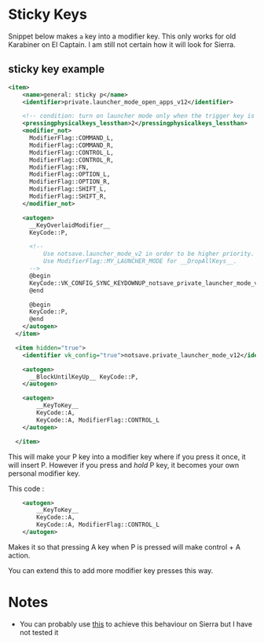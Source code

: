 # Sticky Keys

Snippet below makes `a` key into a modifier key. This only works for old Karabiner on El Captain. I am still not certain how it will look for Sierra.

## sticky key example

```XML
<item>
    <name>general: sticky p</name>
    <identifier>private.launcher_mode_open_apps_v12</identifier>

    <!-- condition: turn on launcher mode only when the trigger key is pressed without other keys. -->
    <pressingphysicalkeys_lessthan>2</pressingphysicalkeys_lessthan>
    <modifier_not>
      ModifierFlag::COMMAND_L,
      ModifierFlag::COMMAND_R,
      ModifierFlag::CONTROL_L,
      ModifierFlag::CONTROL_R,
      ModifierFlag::FN,
      ModifierFlag::OPTION_L,
      ModifierFlag::OPTION_R,
      ModifierFlag::SHIFT_L,
      ModifierFlag::SHIFT_R,
    </modifier_not>

    <autogen>
      __KeyOverlaidModifier__
      KeyCode::P,

      <!--
          Use notsave.launcher_mode_v2 in order to be higher priority.
          Use ModifierFlag::MY_LAUNCHER_MODE for __DropAllKeys__.
      -->
      @begin
      KeyCode::VK_CONFIG_SYNC_KEYDOWNUP_notsave_private_launcher_mode_v12, ModifierFlag::MY_LAUNCHER_MODE,
      @end

      @begin
      KeyCode::P,
      @end
    </autogen>
  </item>

  <item hidden="true">
    <identifier vk_config="true">notsave.private_launcher_mode_v12</identifier>

    <autogen>
      __BlockUntilKeyUp__ KeyCode::P,
    </autogen>

	<autogen>
		__KeyToKey__
		KeyCode::A,
		KeyCode::A, ModifierFlag::CONTROL_L
	</autogen>

  </item>
```

This will make your P key into a modifier key where if you press it once, it will insert P. However if you press and _hold_ P key, it becomes your own personal modifier key. 

This code : 

```XML
	<autogen>
		__KeyToKey__
		KeyCode::A,
		KeyCode::A, ModifierFlag::CONTROL_L
	</autogen>
```
Makes it so that pressing A key when P is pressed will make control + A action.

You can extend this to add more modifier key presses this way.

# Notes

- You can probably use [this](https://github.com/tekezo/Karabiner-Elements/issues/926) to achieve this behaviour on Sierra but I have not tested it


